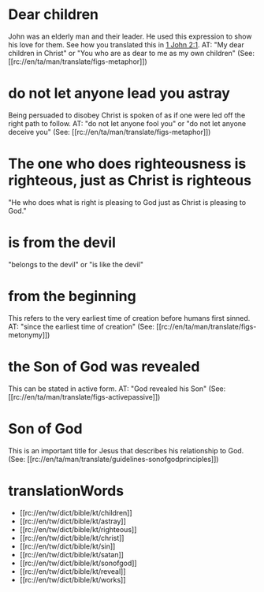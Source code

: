 # Dear children

John was an elderly man and their leader. He used this expression to show his love for them. See how you translated this in [1 John 2:1](../02/01.md). AT: "My dear children in Christ" or "You who are as dear to me as my own children" (See: [[rc://en/ta/man/translate/figs-metaphor]])

# do not let anyone lead you astray

Being persuaded to disobey Christ is spoken of as if one were led off the right path to follow. AT: "do not let anyone fool you" or "do not let anyone deceive you" (See: [[rc://en/ta/man/translate/figs-metaphor]])

# The one who does righteousness is righteous, just as Christ is righteous

"He who does what is right is pleasing to God just as Christ is pleasing to God."

# is from the devil

"belongs to the devil" or "is like the devil"

# from the beginning

This refers to the very earliest time of creation before humans first sinned. AT: "since the earliest time of creation" (See: [[rc://en/ta/man/translate/figs-metonymy]])

# the Son of God was revealed

This can be stated in active form. AT: "God revealed his Son" (See: [[rc://en/ta/man/translate/figs-activepassive]])

# Son of God

This is an important title for Jesus that describes his relationship to God. (See: [[rc://en/ta/man/translate/guidelines-sonofgodprinciples]])

# translationWords

* [[rc://en/tw/dict/bible/kt/children]]
* [[rc://en/tw/dict/bible/kt/astray]]
* [[rc://en/tw/dict/bible/kt/righteous]]
* [[rc://en/tw/dict/bible/kt/christ]]
* [[rc://en/tw/dict/bible/kt/sin]]
* [[rc://en/tw/dict/bible/kt/satan]]
* [[rc://en/tw/dict/bible/kt/sonofgod]]
* [[rc://en/tw/dict/bible/kt/reveal]]
* [[rc://en/tw/dict/bible/kt/works]]